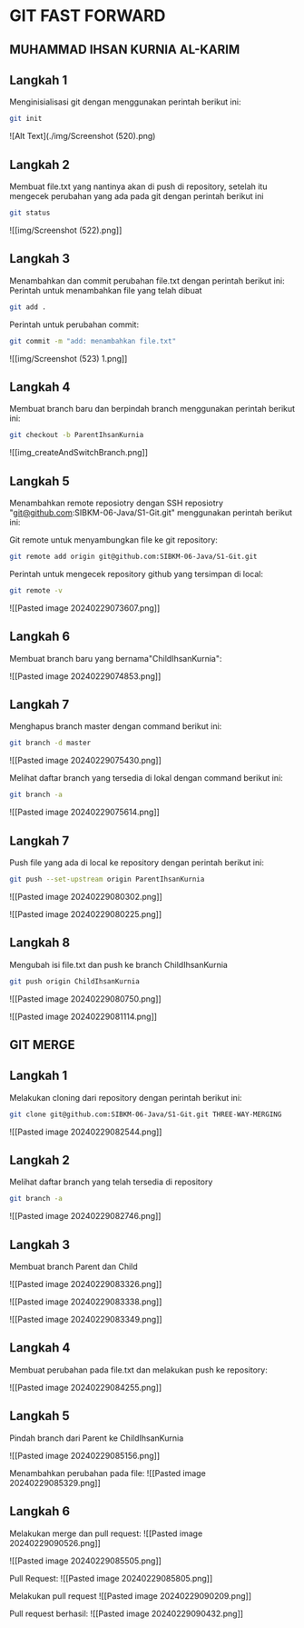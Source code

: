# GIT FAST FORWARD 

## MUHAMMAD IHSAN KURNIA AL-KARIM

## Langkah 1
Menginisialisasi git dengan menggunakan perintah berikut ini:

```bash
git init
```

![Alt Text](./img/Screenshot (520).png)

## Langkah 2
Membuat file.txt yang nantinya akan di push di repository, setelah itu mengecek perubahan yang ada pada git dengan perintah berikut ini

```bash
git status
```

![[img/Screenshot (522).png]]

## Langkah 3
Menambahkan dan commit perubahan file.txt dengan perintah berikut ini:
Perintah untuk menambahkan file yang telah dibuat
```bash
git add .
```

Perintah untuk perubahan commit:
```bash
git commit -m "add: menambahkan file.txt"
```

![[img/Screenshot (523) 1.png]]

## Langkah 4
Membuat branch baru dan berpindah branch menggunakan perintah berikut ini:
```bash
git checkout -b ParentIhsanKurnia
```
![[img_createAndSwitchBranch.png]]

## Langkah 5
Menambahkan remote reposiotry dengan SSH reposiotry "git@github.com:SIBKM-06-Java/S1-Git.git" menggunakan perintah berikut ini:

Git remote untuk menyambungkan file ke git repository:
```bash
git remote add origin git@github.com:SIBKM-06-Java/S1-Git.git
```

Perintah untuk mengecek repository github yang tersimpan di local:
```bash
git remote -v
```

![[Pasted image 20240229073607.png]]

## Langkah 6 
Membuat branch baru yang bernama"ChildIhsanKurnia":

![[Pasted image 20240229074853.png]]



## Langkah 7 
Menghapus branch master dengan command berikut ini:
```bash
git branch -d master
```

![[Pasted image 20240229075430.png]]

Melihat daftar branch yang tersedia di lokal dengan command berikut ini:
```bash
git branch -a
```
![[Pasted image 20240229075614.png]]


## Langkah 7

Push file yang ada di local ke repository dengan perintah berikut ini:

```bash
git push --set-upstream origin ParentIhsanKurnia
```

![[Pasted image 20240229080302.png]]

![[Pasted image 20240229080225.png]]

## Langkah 8 
Mengubah isi file.txt dan push ke branch ChildIhsanKurnia

```bash
git push origin ChildIhsanKurnia
```

![[Pasted image 20240229080750.png]]

![[Pasted image 20240229081114.png]]



## GIT MERGE

## Langkah 1

Melakukan cloning dari repository dengan perintah berikut ini:

```bash
git clone git@github.com:SIBKM-06-Java/S1-Git.git THREE-WAY-MERGING
```
![[Pasted image 20240229082544.png]]

## Langkah 2

Melihat daftar branch yang telah tersedia di repository

```bash
git branch -a
```

![[Pasted image 20240229082746.png]]

## Langkah 3

Membuat branch Parent dan Child

![[Pasted image 20240229083326.png]]

![[Pasted image 20240229083338.png]]

![[Pasted image 20240229083349.png]]


## Langkah 4

Membuat perubahan pada file.txt dan melakukan push ke repository:

![[Pasted image 20240229084255.png]]


## Langkah 5
Pindah branch dari Parent ke ChildIhsanKurnia

![[Pasted image 20240229085156.png]]

Menambahkan perubahan pada file:
![[Pasted image 20240229085329.png]]


## Langkah 6 

Melakukan merge dan pull request:
![[Pasted image 20240229090526.png]]


![[Pasted image 20240229085505.png]]


Pull Request:
![[Pasted image 20240229085805.png]]


Melakukan pull request
![[Pasted image 20240229090209.png]]


Pull request berhasil:
![[Pasted image 20240229090432.png]]
